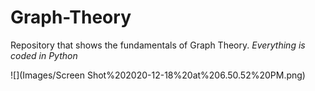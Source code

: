 # Graph-Theory
Repository that shows the fundamentals of Graph Theory. *Everything is coded in Python*


![](Images/Screen Shot%202020-12-18%20at%206.50.52%20PM.png)
